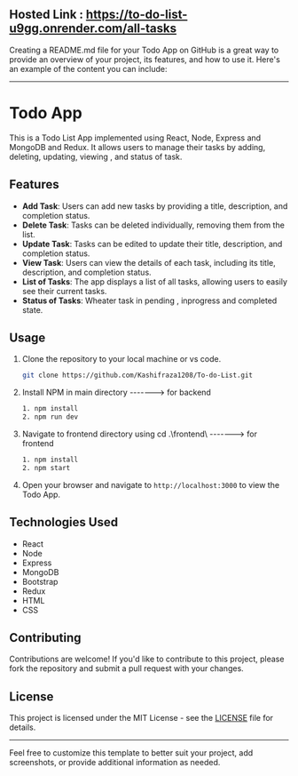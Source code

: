 ## Hosted Link : https://to-do-list-u9gg.onrender.com/all-tasks


Creating a README.md file for your Todo App on GitHub is a great way to provide an overview of your project, its features, and how to use it. Here's an example of the content you can include:

---

# Todo App

This is a Todo List App implemented using React, Node, Express and MongoDB and Redux. It allows users to manage their tasks by adding, deleting, updating, viewing , and status of task.

## Features

- **Add Task**: Users can add new tasks by providing a title, description, and completion status.
- **Delete Task**: Tasks can be deleted individually, removing them from the list.
- **Update Task**: Tasks can be edited to update their title, description, and completion status.
- **View Task**: Users can view the details of each task, including its title, description, and completion status.
- **List of Tasks**: The app displays a list of all tasks, allowing users to easily see their current tasks.
- **Status of Tasks**: Wheater task in pending , inprogress and completed state.

## Usage

1. Clone the repository to your local machine or vs code.
   ```bash
   git clone https://github.com/Kashifraza1208/To-do-List.git
   ```

2. Install NPM in main directory                                   -------> for backend
   ```bash
   1. npm install
   2. npm run dev
   ```
3. Navigate to frontend directory using cd .\frontend\             -------> for frontend
   ```bash
   1. npm install
   2. npm start
   

4. Open your browser and navigate to `http://localhost:3000` to view the Todo App.

## Technologies Used

- React
- Node
- Express
- MongoDB
- Bootstrap
- Redux
- HTML
- CSS

## Contributing

Contributions are welcome! If you'd like to contribute to this project, please fork the repository and submit a pull request with your changes.

## License

This project is licensed under the MIT License - see the [LICENSE](LICENSE) file for details.

---

Feel free to customize this template to better suit your project, add screenshots, or provide additional information as needed.

